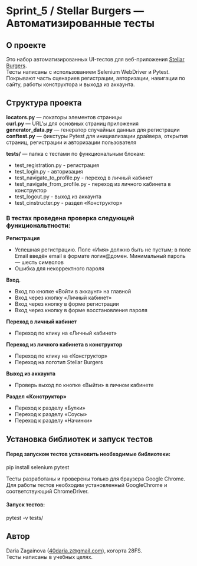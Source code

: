 # Sprint_5 / Stellar Burgers — Автоматизированные тесты

## О проекте

Это набор автоматизированных UI-тестов для веб-приложения [Stellar Burgers](https://stellarburgers.nomoreparties.site/).  
Тесты написаны с использованием Selenium WebDriver и Pytest.  
Покрывают часть сценариев регистрации, авторизации, навигации по сайту, работы конструктора и выхода из аккаунта.

## Структура проекта

**locators.py** — локаторы элементов страницы    
**curl.py** — URL'ы для основных страниц приложения   
**generator_data.py** — генератор случайных данных для регистрации  
**conftest.py** — фикстуры Pytest для инициализации драйвера, открытия страниц, регистрации и авторизации пользователя

**tests/** — папка с тестами по функциональным блокам:  
- test_registration.py - регистрация
- test_login.py - авторизация
- test_navigate_to_profile.py - переход в личный кабинет 
- test_navigate_from_profile.py - переход из личного кабинета в конструктор
- test_logout.py - выход из аккаунта
- test_cinstructer.py - раздел «Конструктор»

### В тестах проведена проверка следующей функциональтности:

**Регистрация**  
- Успешная регистрацию. Поле «Имя» должно быть не пустым; в поле Email введён email в формате логин@домен. Минимальный пароль — шесть символов
- Ошибка для некорректного пароля 

**Вход**. 
- Вход по кнопке «Войти в аккаунт» на главной
- Вход через кнопку «Личный кабинет»
- Вход через кнопку в форме регистрации
- Вход через кнопку в форме восстановления пароля

**Переход в личный кабинет**  
- Переход по клику на «Личный кабинет»

**Переход из личного кабинета в конструктор**  
- Переход по клику на «Конструктор» 
- Переход на логотип Stellar Burgers

**Выход из аккаунта**
- Проверь выход по кнопке «Выйти» в личном кабинете

**Раздел «Конструктор»**
- Переход к разделу «Булки»
- Переход к разделу «Соусы»
- Переход к разделу «Начинки»

## Установка библиотек и запуск тестов

#### Перед запуском тестов установить необходимые библиотеки:
pip install selenium pytest

Тесты разработаны и проверены только для браузера Google Chrome.  
Для работы тестов необходим установленный GoogleChrome и соответствующий ChromeDriver.

#### Запуск  тестов:
pytest -v tests/

## Автор

Daria Zagainova (40daria.z@gmail.com), когорта 28FS.  
Тесты написаны в учебных целях.
